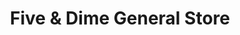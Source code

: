 ---
title: "Five & Dime General Store"
url: /charleston/five-and-dime-general-store/
shop: general
---